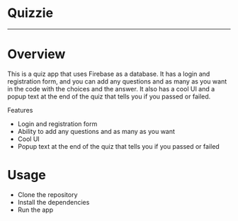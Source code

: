 # Quizzie
---
# Overview

This is a quiz app that uses Firebase as a database. It has a login and registration form, and you can add any questions and as many as you want in the code with the choices and the answer. It also has a cool UI and a popup text at the end of the quiz that tells you if you passed or failed.

Features 
- Login and registration form
- Ability to add any questions and as many as you want
- Cool UI
- Popup text at the end of the quiz that tells you if you passed or failed

# Usage

- Clone the repository 
- Install the dependencies 
- Run the app
